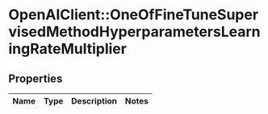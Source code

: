 # OpenAIClient::OneOfFineTuneSupervisedMethodHyperparametersLearningRateMultiplier

## Properties
Name | Type | Description | Notes
------------ | ------------- | ------------- | -------------

